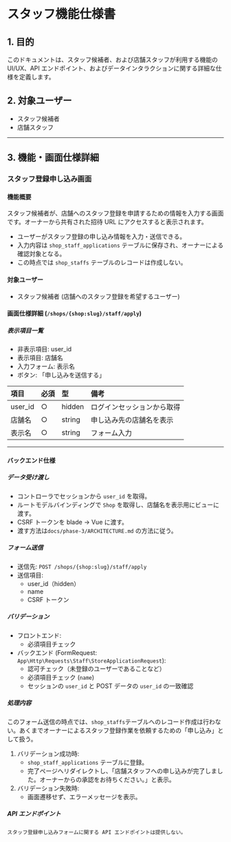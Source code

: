 # スタッフ機能仕様書

## 1. 目的

このドキュメントは、スタッフ候補者、および店舗スタッフが利用する機能の UI/UX、API エンドポイント、およびデータインタラクションに関する詳細な仕様を定義します。

## 2. 対象ユーザー

-   スタッフ候補者
-   店舗スタッフ

---

## 3. 機能・画面仕様詳細

### スタッフ登録申し込み画面

#### 機能概要

スタッフ候補者が、店舗へのスタッフ登録を申請するための情報を入力する画面です。オーナーから共有された招待 URL にアクセスすると表示されます。

-   ユーザーがスタッフ登録の申し込み情報を入力・送信できる。
-   入力内容は `shop_staff_applications` テーブルに保存され、オーナーによる確認対象となる。
-   この時点では `shop_staffs` テーブルのレコードは作成しない。

#### 対象ユーザー

-   スタッフ候補者 (店舗へのスタッフ登録を希望するユーザー)

#### 画面仕様詳細 (`/shops/{shop:slug}/staff/apply`)

##### 表示項目一覧

-   非表示項目: user_id
-   表示項目: 店舗名
-   入力フォーム: 表示名
-   ボタン: 「申し込みを送信する」

| 項目    | 必須 | 型     | 備考                       |
| :------ | :--- | :----- | :------------------------- |
| user_id | ○    | hidden | ログインセッションから取得 |
| 店舗名  | ○    | string | 申し込み先の店舗名を表示   |
| 表示名  | ○    | string | フォーム入力               |

---

#### バックエンド仕様

##### データ受け渡し

-   コントローラでセッションから `user_id` を取得。
-   ルートモデルバインディングで `Shop` を取得し、店舗名を表示用にビューに渡す。
-   CSRF トークンを blade → Vue に渡す。
-   渡す方法は`docs/phase-3/ARCHITECTURE.md` の方法に従う。

##### フォーム送信

-   送信先: `POST /shops/{shop:slug}/staff/apply`
-   送信項目:
    -   user_id（hidden）
    -   name
    -   CSRF トークン

##### バリデーション

-   フロントエンド:
    -   必須項目チェック
-   バックエンド (FormRequest: `App\Http\Requests\Staff\StoreApplicationRequest`):
    -   認可チェック（未登録のユーザーであることなど）
    -   必須項目チェック (`name`)
    -   セッションの `user_id` と POST データの `user_id` の一致確認

##### 処理内容

このフォーム送信の時点では、`shop_staffs`テーブルへのレコード作成は行わない。あくまでオーナーによるスタッフ登録作業を依頼するための「申し込み」として扱う。

1.  バリデーション成功時:
    -   `shop_staff_applications` テーブルに登録。
    -   完了ページへリダイレクトし、「店舗スタッフへの申し込みが完了しました。オーナーからの承認をお待ちください。」と表示。
2.  バリデーション失敗時:
    -   画面遷移せず、エラーメッセージを表示。

##### API エンドポイント

    スタッフ登録申し込みフォームに関する API エンドポイントは提供しない。
